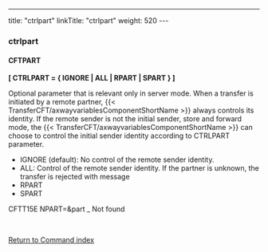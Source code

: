 ---
title: "ctrlpart"
linkTitle: "ctrlpart"
weight: 520
---<span id="ctrlpart"></span>

### ctrlpart

#### CFTPART

****[ CTRLPART = { IGNORE
&#124; ALL &#124; RPART &#124; SPART } ]****

Optional parameter that is relevant only in server mode. When a transfer is initiated by a remote partner, {{< TransferCFT/axwayvariablesComponentShortName  >}} always controls its identity. If the remote sender is not the initial sender, store and forward mode, the {{< TransferCFT/axwayvariablesComponentShortName  >}} can choose to control the initial sender identity according to CTRLPART parameter.

* IGNORE (default): No control of the remote sender identity.
* ALL: Control of the remote sender identity. If the partner is unknown, the transfer is rejected with message
* RPART
* SPART

CFTT15E NPART=&part _ Not found

 

[Return to Command index](../../)
